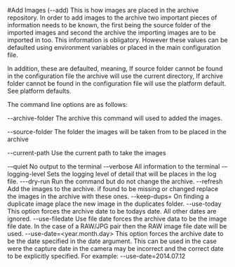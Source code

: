#Add Images (--add)
This is how images are placed in the archive repository. 
In order to add images to the archive two important pieces of information needs to be known, the first being the source folder of the imported images and second the archive the importing images are to be imported in too. This information is obligatory. However these values can be defaulted using environment variables or placed in the main configuration file.

In addition, these are defaulted, meaning, If source folder cannot be found in the configuration file the archive will use the current directory, If archive folder cannot be found in the configuration file will use the platform default. See platform defaults.  

The command line options are as follows:

--archive-folder	The archive this command will used to added the images.

--source-folder	The folder the images will be taken from to be placed in the archive

--current-path 	Use the current path to take the images

-–quiet	No output to the terminal
-–verbose	All information to the terminal
-–logging-level	Sets the logging level of detail that will be places in the log file.
---dry-run	Run the command but do not change the archive. 
--refresh	Add the images to the archive. if found to be missing or changed replace the images in the archive with these ones. 
--keep-dups=<duplicates folder>	On finding a duplicate image place the new image in the duplicates folder.
--use-today
	This option forces the archive date to be todays date. All other dates are ignored.
--use-filedate
	Use file date forces the archive data to be the image file date. In the case of a RAW/JPG pair then the RAW image file date will be used.
--use-date=<year.month.day>	This option forces the archive date to be the date specified in the date argument. This can be used in the case were the capture date in the camera may be incorrect and the correct date to be explicitly specified.
For example:
--use-date=2014.07.12
	

